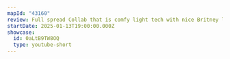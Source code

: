 ```yaml
---
mapId: "43160"
review: Full spread Collab that is comfy light tech with nice Britney lightshow.
startDate: 2025-01-13T19:00:00.000Z
showcase:
  id: 0aLtB9TW8OQ
  type: youtube-short
---
```


